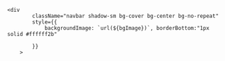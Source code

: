     <div
            className="navbar shadow-sm bg-cover bg-center bg-no-repeat"
            style={{
                backgroundImage: `url(${bgImage})`, borderBottom:"1px solid #ffffff2b"

            }}
        >
           